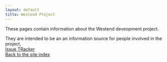 ```yaml
---
layout: default
title: Westend Project 
---
```


These pages contain information about the Westend deveopment project.<br>

They are intended to be an an information source for people involved in the project, <br>
[Issue TRacker](/tracker.html)<br>
[Back to the site index](/index.html)



